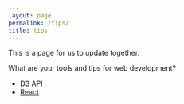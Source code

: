 ```yaml
---
layout: page
permalink: /tips/
title: tips
---
```


This is a page for us to update together.

What are your tools and tips for web development?


- [D3 API](https://github.com/d3/d3/wiki/api-reference)
- [React](https://facebook.github.io/react/)
